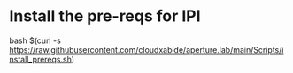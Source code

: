 # Install the pre-reqs for IPI

bash $(curl -s https://raw.githubusercontent.com/cloudxabide/aperture.lab/main/Scripts/install_prereqs.sh)
